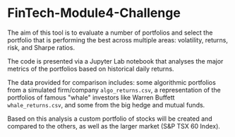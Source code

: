 # FinTech-Module4-Challenge

The aim of this tool is to evaluate a number of portfolios and select the portfolio that is performing the best across 
multiple areas: volatility, returns, risk, and Sharpe ratios.

The code is presented via a Jupyter Lab notebook that analyses the major metrics of the portfolios based on historical 
daily returns.

The data provided for comparison includes: some algorithmic portfolios from a simulated firm/company `algo_returns.csv`, 
a representation of the portfolios of famous "whale" investors like Warren Buffett `whale_returns.csv`, and some from the 
big hedge and mutual funds. 

Based on this analysis a custom portfolio of stocks will be created and compared to the others, as well as the larger 
market (S&P TSX 60 Index).